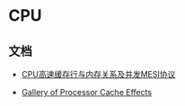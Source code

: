 # CPU

## 文档

* [CPU高速缓存行与内存关系及并发MESI协议](https://www.cnblogs.com/jokerjason/p/9584402.html)

* [Gallery of Processor Cache Effects](http://igoro.com/archive/gallery-of-processor-cache-effects/)